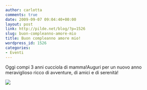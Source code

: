 ```yaml
---
author: carlotta
comments: true
date: 2009-09-07 09:04:40+00:00
layout: post
link: http://pilde.net/blog/?p=1526
slug: buon-compleanno-amore-mio
title: Buon compleanno amore mio!
wordpress_id: 1526
categories:
- Eventi
---
```


Oggi compi 3 anni cucciola di mamma!Auguri per un nuovo anno meraviglioso ricco di avventure, di amici e di serenità!

![](http://pilde.net/blog/wp-content/uploads/2009/09/compleanno.jpg)
